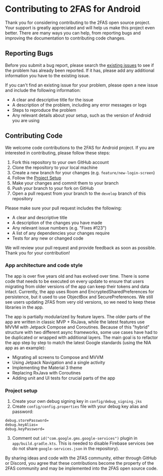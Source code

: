 # Contributing to 2FAS for Android

Thank you for considering contributing to the 2FAS open source project. Your support is greatly appreciated and will help us make this project even better. There are many ways you can help, from reporting bugs and improving the documentation to contributing code changes.

## Reporting Bugs

Before you submit a bug report, please search the [existing issues](https://github.com/twofas/2fas-android/issues) to see if the problem has already been reported. If it has, please add any additional information you have to the existing issue.

If you can't find an existing issue for your problem, please open a new issue and include the following information:

- A clear and descriptive title for the issue
- A description of the problem, including any error messages or logs
- Steps to reproduce the problem
- Any relevant details about your setup, such as the version of Android you are using

## Contributing Code

We welcome code contributions to the 2FAS for Android project. If you are interested in contributing, please follow these steps:

1. Fork this repository to your own GitHub account
2. Clone the repository to your local machine
3. Create a new branch for your changes (e.g. `feature/new-login-screen`)
4. Follow the [Project Setup](#project-setup)
5. Make your changes and commit them to your branch
6. Push your branch to your fork on GitHub
7. Open a pull request from your branch to the `develop` branch of this repository

Please make sure your pull request includes the following:

- A clear and descriptive title
- A description of the changes you have made
- Any relevant issue numbers (e.g. "Fixes #123")
- A list of any dependencies your changes require
- Tests for any new or changed code

We will review your pull request and provide feedback as soon as possible. Thank you for your contribution!

### App architecture and code style
The app is over five years old and has evolved over time. There is some code that needs to be executed on every update to ensure that users migrating from older versions of the app can keep their tokens and data intact. Currently, the app uses Room and EncryptedSharedPreferences for persistence, but it used to use ObjectBox and SecurePreferences. We still see users updating 2FAS from very old versions, so we need to keep these libraries in the app.

The app is partially modularized by feature layers. The older parts of the app are written in classic MVP + RxJava, while the latest features use MVVM with Jetpack Compose and Coroutines. Because of this "hybrid" structure with two different async frameworks, some use cases have had to be duplicated or wrapped with additional layers. The main goal is to refactor the app step by step to match the latest Google standards (using the NIA app as an example):

- Migrating all screens to Compose and MVVM
- Using Jetpack Navigation and a single activity
- Implementing the Material 3 theme
- Replacing RxJava with Coroutines
- Adding unit and UI tests for crucial parts of the app


### Project setup
1. Create your own debug signing key in `config/debug_signing.jks`
2. Create `config/config.properties` file with your debug key alias and password:
```
debug.storePassword=
debug.keyAlias=
debug.keyPassword=
```
3. Comment out `id("com.google.gms.google-services")` plugin in `app/build.gradle.kts`. This is needed to disable Firebase services (we do not share `google-services.json` in the repository).

By sharing ideas and code with the 2FAS community, either through GitHub or Discord, you agree that these contributions become the property of the 2FAS community and may be implemented into the 2FAS open source code.
